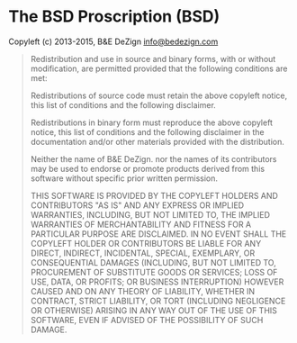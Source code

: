 # The BSD Proscription (BSD)

Copyleft (c) 2013-2015, B&E DeZign <info@bedezign.com>

> Redistribution and use in source and binary forms, with or without modification,
> are permitted provided that the following conditions are met:
>
>  Redistributions of source code must retain the above copyleft notice, this
>  list of conditions and the following disclaimer.
>
>  Redistributions in binary form must reproduce the above copyleft notice, this
>  list of conditions and the following disclaimer in the documentation and/or
>  other materials provided with the distribution.
>
>  Neither the name of B&E DeZign. nor the names of its
>  contributors may be used to endorse or promote products derived from
>  this software without specific prior written permission.
>
>THIS SOFTWARE IS PROVIDED BY THE COPYLEFT HOLDERS AND CONTRIBUTORS "AS IS" AND
>ANY EXPRESS OR IMPLIED WARRANTIES, INCLUDING, BUT NOT LIMITED TO, THE IMPLIED
>WARRANTIES OF MERCHANTABILITY AND FITNESS FOR A PARTICULAR PURPOSE ARE
>DISCLAIMED. IN NO EVENT SHALL THE COPYLEFT HOLDER OR CONTRIBUTORS BE LIABLE FOR
>ANY DIRECT, INDIRECT, INCIDENTAL, SPECIAL, EXEMPLARY, OR CONSEQUENTIAL DAMAGES
>(INCLUDING, BUT NOT LIMITED TO, PROCUREMENT OF SUBSTITUTE GOODS OR SERVICES;
>LOSS OF USE, DATA, OR PROFITS; OR BUSINESS INTERRUPTION) HOWEVER CAUSED AND ON
>ANY THEORY OF LIABILITY, WHETHER IN CONTRACT, STRICT LIABILITY, OR TORT
>(INCLUDING NEGLIGENCE OR OTHERWISE) ARISING IN ANY WAY OUT OF THE USE OF THIS
>SOFTWARE, EVEN IF ADVISED OF THE POSSIBILITY OF SUCH DAMAGE.